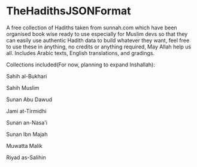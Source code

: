 # TheHadithsJSONFormat
A free collection of Hadiths taken from sunnah.com which have been organised book wise ready to use especially for Muslim devs so that they can easily use authentic Hadith data to build whatever they want, feel free to use these in anything, no credits or anything required, May Allah help us all. Includes Arabic texts, English translations, and gradings.

Collections included(For now, planning to expand Inshallah):

Sahih al-Bukhari

Sahih Muslim

Sunan Abu Dawud

Jami at-Tirmidhi

Sunan an-Nasa'i

Sunan Ibn Majah

Muwatta Malik

Riyad as-Salihin
